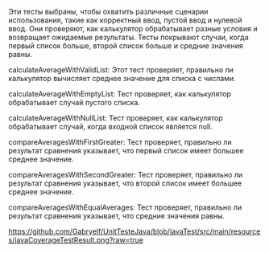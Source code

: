 Эти тесты выбраны, чтобы охватить различные сценарии использования, такие как корректный ввод, пустой ввод и нулевой ввод.
Они проверяют, как калькулятор обрабатывает разные условия и возвращает ожидаемые результаты.
Тесты покрывают случаи, когда первый список больше, второй список больше и средние значения равны.

calculateAverageWithValidList: Этот тест проверяет, правильно ли калькулятор вычисляет среднее значение для списка с числами. 

calculateAverageWithEmptyList: Тест проверяет, как калькулятор обрабатывает случай пустого списка. 

calculateAverageWithNullList: Тест проверяет, как калькулятор обрабатывает случай, когда входной список является null. 

compareAveragesWithFirstGreater: Тест проверяет, правильно ли результат сравнения указывает, что первый список имеет большее среднее значение. 

compareAveragesWithSecondGreater: Тест проверяет, правильно ли результат сравнения указывает, что второй список имеет большее среднее значение.

compareAveragesWithEqualAverages: Тест проверяет, правильно ли результат сравнения указывает, что средние значения равны. 


https://github.com/Gabryelf/UnitTesteJava/blob/javaTest/src/main/resources/javaCoverageTestResult.png?raw=true

